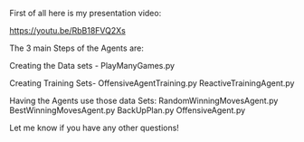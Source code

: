 First of all here is my presentation video:

https://youtu.be/RbB18FVQ2Xs

The 3 main Steps of the Agents are:

Creating the Data sets -
PlayManyGames.py

Creating Training Sets-
OffensiveAgentTraining.py
ReactiveTrainingAgent.py

Having the Agents use those data Sets:
RandomWinningMovesAgent.py
BestWinningMovesAgent.py
BackUpPlan.py
OffensiveAgent.py

Let me know if you have any other questions!